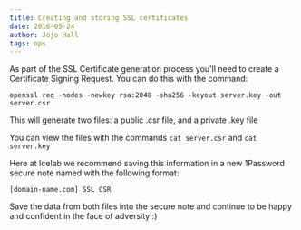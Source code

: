 ```yaml
---
title: Creating and storing SSL certificates
date: 2016-05-24
author: Jojo Hall
tags: ops
---
```


As part of the SSL Certificate generation process you'll need to create a Certificate Signing Request. You can do this with the command:

```
openssl req -nodes -newkey rsa:2048 -sha256 -keyout server.key -out server.csr
```

This will generate two files: a public .csr file, and a private .key file

You can view the files with the commands `cat server.csr` and `cat server.key`

Here at Icelab we recommend saving this information in a new 1Password secure note named with the following format:

```
[domain-name.com] SSL CSR
```

Save the data from both files into the secure note and continue to be happy and confident in the face of adversity :)

